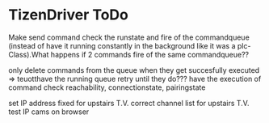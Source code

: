 # TizenDriver ToDo

Make send command check the runstate and fire of the commandqueue (instead of have it running constantly in the background like it was a plc-Class).What happens if 2 commands fire of the same commandqueue??

only delete commands from the queue when they get succesfully executed => teuotthave the running queue retry until they do???
have the execution of command check reachability, connectionstate, pairingstate
 
set IP address fixed for upstairs T.V.
correct channel list for upstairs T.V.
test IP cams on browser
